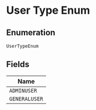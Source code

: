 
# User Type Enum

## Enumeration

`UserTypeEnum`

## Fields

| Name |
|  --- |
| `ADMINUSER` |
| `GENERALUSER` |

